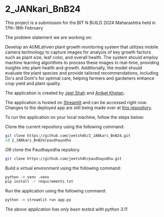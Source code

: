 # 2_JANkari_BnB24
This project is a submission for the BIT N BUILD 2024 Maharashtra held in 17th-18th February

The problem statement we are working on:  

Develop an AI/MLdriven plant growth monitoring system that utilizes mobile camera technology
to capture images for analysis of key growth factors such as plant size, leaf color, and overall health. 
The system should employ machine learning algorithms to process these images in real-time, providing 
insights into plant health and growth. Additionally, the model should evaluate the plant species
and provide tailored recommendations, including Do's and Dont's for optimal care, helping farmers 
and gardeners enhance crop yield and plant quality.

The application is created by [Jeet Shah](https://github.com/jeetsh4h) and [Aniket Khetan](https://github.com/aniketkhetan).

The application is hosted on [Streamlit](https://paudhayodha.streamlit.app/) and can be accessed right now. 
Changes to the deployed app are still being made over at [this repository](https://github.com/jeetsh4h/paudhayodha).

To run the application on your local machine, follow the steps below:

Clone the current repository using the following command:
```bash
git clone https://github.com/jeetsh4h/2_JANkari_BnB24.git
cd 2_JANkari_BnB24/paudhayodha
```
*OR* clone the Paudhayodha repsitory.
```bash
git clone https://github.com/jeetsh4h/paudhayodha.git
```

Build a virtual environment using the following command:
```bash
python -m venv .venv
pip install -r requirements.txt
```

Run the application using the following command:
```bash
python -m streamlit run app.py
```


_The above application has only been tested with python 3.11_
